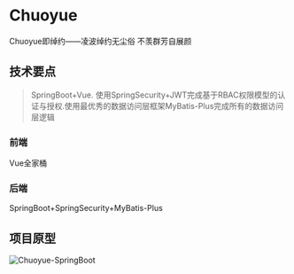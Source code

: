 # Chuoyue
Chuoyue即绰约——凌波绰约无尘俗 不羡群芳自展颜

## 技术要点
> SpringBoot+Vue. 使用SpringSecurity+JWT完成基于RBAC权限模型的认证与授权.使用最优秀的数据访问层框架MyBatis-Plus完成所有的数据访问层逻辑
### 前端
Vue全家桶

### 后端
SpringBoot+SpringSecurity+MyBatis-Plus

## 项目原型
![Chuoyue-SpringBoot](https://github.com/fuyunwang/Chuoyue-SpringBoot)
